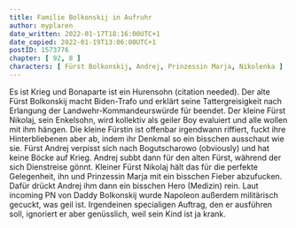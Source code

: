 ```yaml
---
title: Familie Bolkonskij in Aufruhr
author: myplaren
date_written: 2022-01-17T18:16:00UTC+1
date_copied: 2022-01-19T13:06:00UTC+1
postID: 1573776
chapter: [ 92, 8 ]
characters: [ Fürst Bolkonskij, Andrej, Prinzessin Marja, Nikolenka ]
---
```

Es ist Krieg und Bonaparte ist ein Hurensohn (citation needed). Der alte Fürst Bolkonskij macht Biden-Trafo und erklärt seine Tattergreisigkeit nach Erlangung der Landwehr-Kommandeurswürde für beendet. Der kleine Fürst Nikolaj, sein Enkelsohn, wird kollektiv als geiler Boy evaluiert und alle wollen mit ihm hängen. Die kleine Fürstin ist offenbar irgendwann riffiert, fuckt ihre Hinterbliebenen aber ab, indem ihr Denkmal so ein bisschen ausschaut wie sie. Fürst Andrej verpisst sich nach Bogutscharowo (obviously) und hat keine Böcke auf Krieg. Andrej subbt dann für den alten Fürst, während der sich Dienstreise gönnt. Kleiner Fürst Nikolaj hält das für die perfekte Gelegenheit, ihn und Prinzessin Marja mit ein bisschen Fieber abzufucken. Dafür drückt Andrej ihm dann ein bisschen Hero (Medizin) rein. Laut incoming PN von Daddy Bolkonskij wurde Napoleon außerdem militärisch gecuckt, was geil ist. Irgendeinen specialigen Auftrag, den er ausführen soll, ignoriert er aber genüsslich, weil sein Kind ist ja krank.